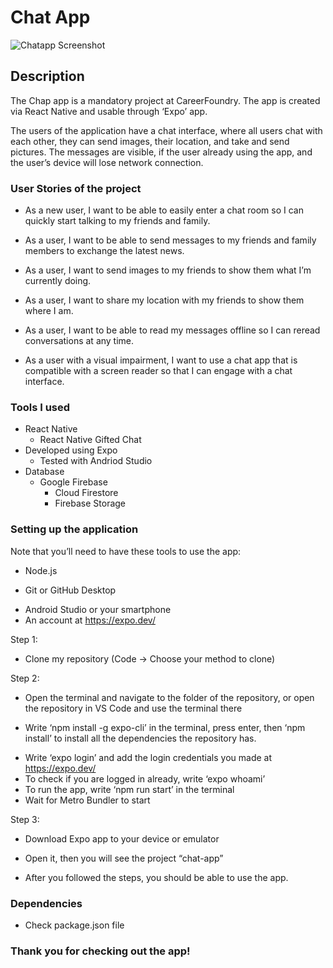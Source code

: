 # Chat App

![Chatapp Screenshot](https://github.com/Jonathlon/chat-app/assets/113617821/dfed31db-0282-4def-8acc-4b83e3c7fb43)

## Description
The Chap app is a mandatory project at CareerFoundry. The app is created via React Native and usable through ‘Expo’ app.

The users of the application have a chat interface, where all users chat with each other, they can send images, their location, and take and send pictures. The messages are visible, if the user already using the app, and the user’s device will lose network connection.

### User Stories of the project
- As a new user, I want to be able to easily enter a chat room so I can quickly start talking to my friends and family.

- As a user, I want to be able to send messages to my friends and family members to exchange the latest news. 

- As a user, I want to send images to my friends to show them what I’m currently doing. 

- As a user, I want to share my location with my friends to show them where I am.

- As a user, I want to be able to read my messages offline so I can reread conversations at any time.

- As a user with a visual impairment, I want to use a chat app that is compatible with a screen reader so that I can engage with a chat interface.

### Tools I used
- React Native
    * React Native Gifted Chat
- Developed using Expo
    * Tested with Andriod Studio
- Database
    * Google Firebase
        + Cloud Firestore
        + Firebase Storage

### Setting up the application
Note that you’ll need to have these tools to use the app:
- Node.js
* Git or GitHub Desktop
+ Android Studio or your smartphone
+ An account at https://expo.dev/

Step 1:
- Clone my repository (Code -> Choose your method to clone)

Step 2:
- Open the terminal and navigate to the folder of the repository, or open the repository in VS Code and use the terminal there
* Write ‘npm install -g expo-cli’ in the terminal, press enter, then ‘npm install’ to install all the dependencies the repository has.
+ Write ‘expo login’ and add the login credentials you made at https://expo.dev/
+ To check if you are logged in already, write ‘expo whoami’
+ To run the app, write ‘npm run start’ in the terminal
+ Wait for Metro Bundler to start

Step 3:
- Download Expo app to your device or emulator
* Open it, then you will see the project “chat-app”
+ After you followed the steps, you should be able to use the app.

### Dependencies
- Check package.json file

### Thank you for checking out the app!
